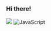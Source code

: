 ### Hi there!

![](https://komarev.com/ghpvc/?username=fvrrrf&color=4d3a31&style=for-the-badge&label=viewing+a+profile)
![JavaScript](https://img.shields.io/badge/javascript-%23323330.svg?style=for-the-badge&logo=javascript&logoColor=4d3a31)
